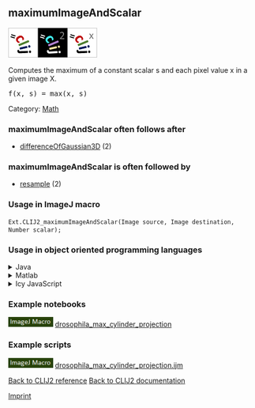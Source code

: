## maximumImageAndScalar
<img src="images/mini_clij1_logo.png"/><img src="images/mini_clij2_logo.png"/><img src="images/mini_clijx_logo.png"/>

Computes the maximum of a constant scalar s and each pixel value x in a given image X. 

<pre>f(x, s) = max(x, s)</pre>

Category: [Math](https://clij.github.io/clij2-docs/reference__math)

### maximumImageAndScalar often follows after
* <a href="reference_differenceOfGaussian3D">differenceOfGaussian3D</a> (2)


### maximumImageAndScalar is often followed by
* <a href="reference_resample">resample</a> (2)


### Usage in ImageJ macro
```
Ext.CLIJ2_maximumImageAndScalar(Image source, Image destination, Number scalar);
```


### Usage in object oriented programming languages



<details>

<summary>
Java
</summary>
<pre class="highlight">// init CLIJ and GPU
import net.haesleinhuepf.clij2.CLIJ2;
import net.haesleinhuepf.clij.clearcl.ClearCLBuffer;
CLIJ2 clij2 = CLIJ2.getInstance();

// get input parameters
ClearCLBuffer source = clij2.push(sourceImagePlus);
destination = clij2.create(source);
float scalar = 1.0;
</pre>

<pre class="highlight">
// Execute operation on GPU
clij2.maximumImageAndScalar(source, destination, scalar);
</pre>

<pre class="highlight">
// show result
destinationImagePlus = clij2.pull(destination);
destinationImagePlus.show();

// cleanup memory on GPU
clij2.release(source);
clij2.release(destination);
</pre>

</details>



<details>

<summary>
Matlab
</summary>
<pre class="highlight">% init CLIJ and GPU
clij2 = init_clatlab();

% get input parameters
source = clij2.pushMat(source_matrix);
destination = clij2.create(source);
scalar = 1.0;
</pre>

<pre class="highlight">
% Execute operation on GPU
clij2.maximumImageAndScalar(source, destination, scalar);
</pre>

<pre class="highlight">
% show result
destination = clij2.pullMat(destination)

% cleanup memory on GPU
clij2.release(source);
clij2.release(destination);
</pre>

</details>



<details>

<summary>
Icy JavaScript
</summary>
<pre class="highlight">// init CLIJ and GPU
importClass(net.haesleinhuepf.clicy.CLICY);
importClass(Packages.icy.main.Icy);

clij2 = CLICY.getInstance();

// get input parameters
source_sequence = getSequence();
source = clij2.pushSequence(source_sequence);
destination = clij2.create(source);
scalar = 1.0;
</pre>

<pre class="highlight">
// Execute operation on GPU
clij2.maximumImageAndScalar(source, destination, scalar);
</pre>

<pre class="highlight">
// show result
destination_sequence = clij2.pullSequence(destination)
Icy.addSequence(destination_sequence);
// cleanup memory on GPU
clij2.release(source);
clij2.release(destination);
</pre>

</details>





### Example notebooks
<a href="https://clij.github.io/clij2-docs/md/drosophila_max_cylinder_projection"><img src="images/language_macro.png" height="20"/></a> [drosophila_max_cylinder_projection](https://clij.github.io/clij2-docs/md/drosophila_max_cylinder_projection)  




### Example scripts
<a href="https://github.com/clij/clij2-docs/blob/master/src/main/macro/drosophila_max_cylinder_projection.ijm"><img src="images/language_macro.png" height="20"/></a> [drosophila_max_cylinder_projection.ijm](https://github.com/clij/clij2-docs/blob/master/src/main/macro/drosophila_max_cylinder_projection.ijm)  


[Back to CLIJ2 reference](https://clij.github.io/clij2-docs/reference)
[Back to CLIJ2 documentation](https://clij.github.io/clij2-docs)

[Imprint](https://clij.github.io/imprint)
